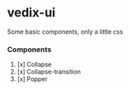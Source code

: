 # vedix-ui

Some basic components, only a little css

### Components

1. [x] Collapse
2. [x] Collapse-transition
3. [x] Popper